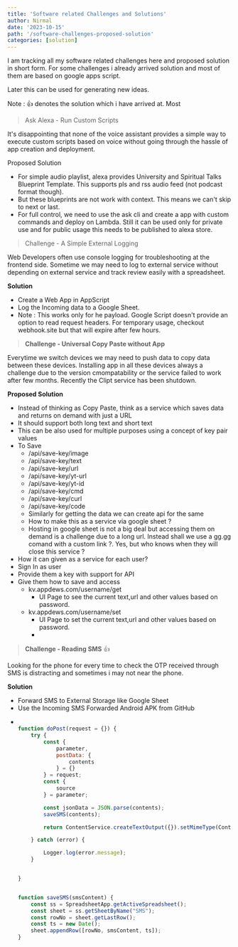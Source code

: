 ```yaml
---
title: 'Software related Challenges and Solutions'
author: Nirmal
date: '2023-10-15'
path: '/software-challenges-proposed-solution'
categories: [solution]
---
```

I am tracking all my software related challenges here and proposed solution in short form. For some challenges i already arrived solution and most of them are based on google apps script.

Later this can be used for generating new ideas.

Note : 👍 denotes the solution which i have arrived at. Most 


> Ask Alexa - Run Custom Scripts

It's disappointing that none of the voice assistant provides a simple way to execute custom scripts based on voice without going through the hassle of app creation and deployment.

Proposed Solution

- For simple audio playlist, alexa provides University and Spiritual Talks Blueprint Template. This supports pls and rss audio feed (not podcast format though).
- But these blueprints are not work with context. This means we can't skip to next or last.
- For full control, we need to use the ask cli and create a app with custom commands and deploy on Lambda. Still it can be used only for private use and for public usage this needs to be published to alexa store.


> Challenge - A Simple External Logging

Web Developers often use console logging for troubleshooting at the frontend side. Sometime we may need to log to external service without depending on external service and track review easily with a spreadsheet.

**Solution**

- Create a Web App in AppScript
- Log the Incoming data to a Google Sheet.
- Note : This works only for he payload. Google Script doesn't provide an option to read request headers. For temporary usage, checkout webhook.site but that will expire after few hours.


> **Challenge - Universal Copy Paste without App**

Everytime we switch devices we may need to push data to copy data between these devices. Installing app in all these devices always a challenge due to the version cmompatability or the service failed to work after few months. Recently the Clipt service has been shutdown.

**Proposed Solution**

- Instead of thinking as Copy Paste, think as a service which saves data and returns on demand with just a URL
- It should support both long text and short text
- This can be also used for multiple purposes using a concept of key pair values
- To Save
  - /api/save-key/image
  - /api/save-key/text
  - /api/save-key/url
  - /api/save-key/yt-url
  - /api/save-key/yt-id
  - /api/save-key/cmd
  - /api/save-key/curl
  - /api/save-key/code
  - Similarly for getting the data we can create api for the same
  - How to make this as a service via google sheet ?
  - Hosting in google sheet is not a big deal but accessing them on demand is a challenge due to a long url. Instead shall we use a gg.gg comand with a custom link ?. Yes, but who knows when they will close this service ?
- How it can given as a service for each user?
- Sign In as user
- Provide them a key with support for API
- Give them how to save and access
  - kv.appdews.com/username/get
    - UI Page to see the current text,url and other values based on password.
  - kv.appdews.com/username/set
    - UI Page to set the current text,url and other values based on password.
    -

> **Challenge - Reading SMS** 👍

Looking for the phone for every time to check the OTP received through SMS is distracting and sometimes i may not near the phone.

**Solution**

- Forward SMS to External Storage like Google Sheet
- Use the Incoming SMS Forwarded Android APK from GitHub
- ```javascript

  function doPost(request = {}) {
      try {
          const {
              parameter,
              postData: {
                  contents
              } = {}
          } = request;
          const {
              source
          } = parameter;

          const jsonData = JSON.parse(contents);
          saveSMS(contents);

          return ContentService.createTextOutput({}).setMimeType(ContentService.MimeType.JSON);

      } catch (error) {

          Logger.log(error.message);
      }


  }


  function saveSMS(smsContent) {
      const ss = SpreadsheetApp.getActiveSpreadsheet();
      const sheet = ss.getSheetByName("SMS");
      const rowNo = sheet.getLastRow();
      const ts = new Date();
      sheet.appendRow([rowNo, smsContent, ts]);
  }

  ```
